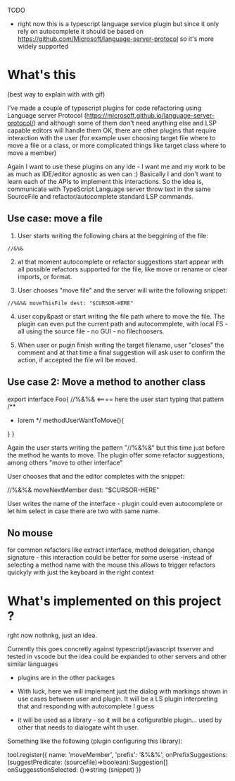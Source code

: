 


TODO

 * right now this is a typescript language service plugin but since it only rely on autocomplete it should be
   based on https://github.com/Microsoft/language-server-protocol so it's more widely supported

# What's this

(best way to explain with with gif)

I've made a couple of typescript plugins for code refactoring using Language server Protocol
(https://microsoft.github.io/language-server-protocol/) and although some of them don't need
anything else and LSP capable editors will handle them OK, there are other plugins that require
interaction with the user (for example user choosing target file where to move a file or a class, or
more complicated things like target class where to move a member)

Again I want to use these plugins on any ide - I want me and my work to be as much as IDE/editor agnostic as
wen can :)  Basically I  and don't want to learn each of the APIs to implement
this interactions. So the idea is, communicate with TypeScript Language server throw text in the same
SourceFile and refactor/autocomplete standard LSP commands. 


## Use case: move a file

1) User starts writing the following chars at the beggining of the file: 
```
//&%&
```

2) at that moment autocomplete or refactor suggestions start appear with all possible refactors
supported for the file, like move or rename or clear imports, or format.

3) User chooses "move file" and the server will write the following snippet: 
```
//%&%& moveThisFile dest: "$CURSOR-HERE"
```
4) user copy&past or start writing the file path where to move the file. The plugin can even put the current path
and autocommplete, with local FS - all using the source file - no GUI - no filechoosers. 

5) When user or pugin finish writing the target filename, user "closes" the comment and at that time a final
suggestion will ask user to confirm the action, if accepted the file wil lbe moved. 


## Use case 2: Move a method to another class


export interface Foo{
  //%&%&                    <==== here the user start typing that pattern
  /**
   * lorem
   */
  methodUserWantToMove(){

  }
}

Again the user starts writing the pattern "//%&%&" but this time just before the method he wants to move. The
plugin offer some refactor suggestions, among others "move to other interface"

User chooses that and the editor completes with the snippet: 

//%&%& moveNextMember dest: "$CURSOR-HERE"


User writes the name of the interface - plugin could even autocomplete or let him select in case there are two
with same name. 


## No mouse

for common refactors like extract interface, method delegation, change signature - this interaction could be
better for some userse -instead of selecting a method name with the mouse this allows to trigger refactors
quickyly with just the keyboard in the right context


# What's implemented on this project ? 

rght now nothnkg, just an idea. 

Currently this goes concretly against typescript/javascript  tsserver and tested in vscode but the idea could be expanded
to other servers and other similar languages 

 * plugins are in the other packages

 * With luck, here we will implement just the dialog with markings shown in use cases between user and plugin. It
will be a LS plugin interpreting that and responding with autocomplete I guess

 * it will be used as a library - so it will be a cofiguratble plugin... used by other that needs to dialogate
  wiht th user. 

Something like the following (plugin configuring this library):

tool.register({
  name: 'moveMember',
  'prefix': '&%&%',
  onPrefixSuggestions: (suggestPredicate: (sourcefile)=>boolean):Suggestion[]
  onSuggesstionSelected: ()=>string (snippet)
})